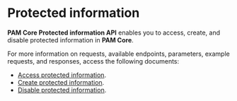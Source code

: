 # Protected information


**PAM Core Protected information API** enables you to access, create, and disable protected information in **PAM Core**.

For more information on requests, available endpoints, parameters, example requests, and responses, access the following documents:

* [Access protected information](/v4/docs/a2a-pam-core-access-protected-information).
* [Create protected information](/v4/docs/a2a-pam-core-create-protected-information).
* [Disable protected information](/v4/docs/a2a-pam-core-disable-protected-information).
